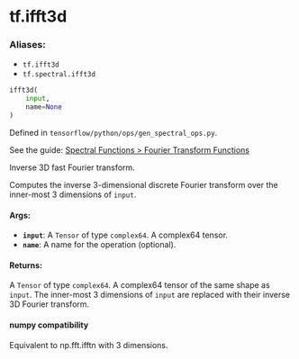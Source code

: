 <div itemscope itemtype="http://developers.google.com/ReferenceObject">
<meta itemprop="name" content="tf.ifft3d" />
</div>

# tf.ifft3d

### Aliases:

* `tf.ifft3d`
* `tf.spectral.ifft3d`

``` python
ifft3d(
    input,
    name=None
)
```



Defined in `tensorflow/python/ops/gen_spectral_ops.py`.

See the guide: [Spectral Functions > Fourier Transform Functions](../../../api_guides/python/spectral_ops.md#Fourier_Transform_Functions)

Inverse 3D fast Fourier transform.

Computes the inverse 3-dimensional discrete Fourier transform over the
inner-most 3 dimensions of `input`.

#### Args:

* <b>`input`</b>: A `Tensor` of type `complex64`. A complex64 tensor.
* <b>`name`</b>: A name for the operation (optional).


#### Returns:

  A `Tensor` of type `complex64`.
  A complex64 tensor of the same shape as `input`. The inner-most 3
    dimensions of `input` are replaced with their inverse 3D Fourier transform.



#### numpy compatibility
  Equivalent to np.fft.ifftn with 3 dimensions.

